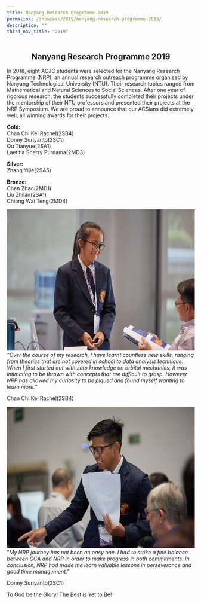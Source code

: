 ```yaml
---
title: Nanyang Research Programme 2019
permalink: /showcase/2019/nanyang-research-programme-2019/
description: ""
third_nav_title: "2019"
---
```

## <center> Nanyang Research Programme 2019 </center>

In 2018, eight ACJC students were selected for the Nanyang Research Programme (NRP), an annual research outreach programme organised by Nanyang Technological University (NTU). Their research topics ranged from Mathematical and Natural Sciences to Social Sciences. After one year of rigorous research, the students successfully completed their projects under the mentorship of their NTU professors and presented their projects at the NRP Symposium. We are proud to announce that our ACSians did extremely well, all winning awards for their projects.

  

**Gold:**<br>
Chan Chi Kei Rachel(2SB4)<br>
Donny Suriyanto(2SC1)<br>
Qu Tianyue(2SA1)<br>
Laetitia Sherry Purnama(2MD3)

  

**Silver:**<br>
Zhang Yijie(2SA5)

  

**Bronze:**<br>
Chen Zhao(2MD1)<br>
Liu Zhilan(2SA1)<br>
Chiong Wai Teng(2MD4)

![](/images/NRP%20Photo%201.jpeg)
_“Over the course of my research, I have learnt countless new skills, ranging from theories that are not covered in school to data analysis technique. When I first started out with zero knowledge on orbital mechanics, it was intimating to be thrown with concepts that are difficult to grasp. However NRP has allowed my curiosity to be piqued and found myself wanting to learn more.”_

Chan Chi Kei Rachel(2SB4)

![](/images/NRP%20Photo%202.jpeg)
"_My NRP journey has not been an easy one. I had to strike a fine balance between CCA and NRP in order to make progress in both commitments. In conclusion, NRP had made me learn valuable lessons in perseverance and good time management.”_

Donny Suriyanto(2SC1)

To God be the Glory! The Best is Yet to Be!